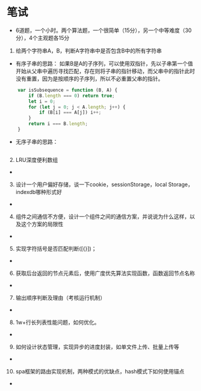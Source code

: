 # 笔试
+ 6道题，一个小时。两个算法题，一个很简单（15分），另一个中等难度（30分），4个主观题各15分

1. 给两个字符串A，B，判断A字符串中是否包含B中的所有字符串
+ 有序子串的思路： 如果B是A的子序列，可以使用双指针，先以子串第一个值开始从父串中遍历寻找匹配，存在则将子串的指针移动，而父串中的指针此时没有重置，因为是按顺序的子序列，所以不必重置父串的指针。
```js
    var isSubsequence = function (B, A) {
        if (B.length === 0) return true;
        let i = 0;
        for (let j = 0; j < A.length; j++) {
            if (B[i] === A[j]) i++;
        }
        return i === B.length;
    }
```

+ 无序子串的思路：
```js
```


2. LRU深度便利数组
+ 

3. 设计一个用户偏好存储，谈一下cookie，sessionStorage，local Storage，indexdb哪种形式好
+ 

4. 组件之间通信不方便，设计一个组件之间的通信方案，并说说为什么这样，以及这个方案的局限性 
+ 

5. 实现字符括号是否匹配判断([{}])；
+ 

6. 获取后台返回的节点元素后，使用广度优先算法实现函数，函数返回节点名称
+ 

7. 输出顺序判断及理由（考核运行机制）
+ 

8. 1w+行长列表性能问题，如何优化。
+ 

9. 如何设计状态管理，实现异步的进度封装，如单文件上传、批量上传等
+ 

10. spa框架的路由实现机制，两种模式的优缺点，hash模式下如何使用锚点
+ 

